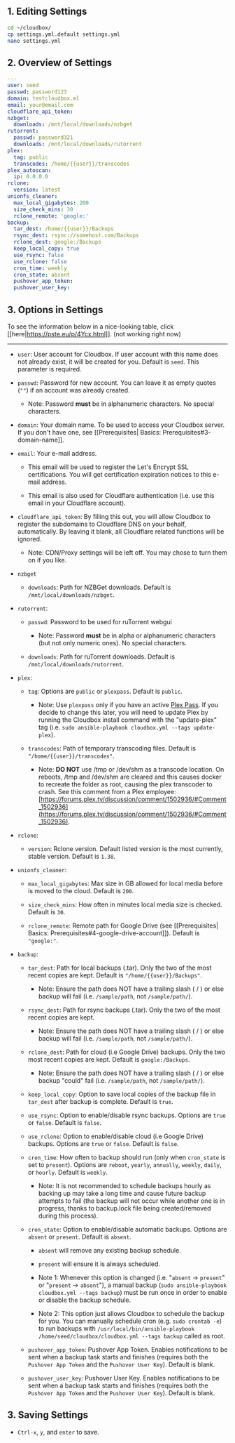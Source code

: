 ## 1. Editing Settings ##

```bash
cd ~/cloudbox/
cp settings.yml.default settings.yml
nano settings.yml
```

## 2. Overview of Settings ## 


```yaml
---
user: seed
passwd: password123
domain: testcloudbox.ml
email: your@email.com
cloudflare_api_token:
nzbget:
  downloads: /mnt/local/downloads/nzbget
rutorrent:
  passwd: password321
  downloads: /mnt/local/downloads/rutorrent
plex:
  tag: public
  transcodes: /home/{{user}}/transcodes
plex_autoscan:
  ip: 0.0.0.0
rclone:
  version: latest
unionfs_cleaner:
  max_local_gigabytes: 200
  size_check_mins: 30
  rclone_remote: 'google:'
backup:
  tar_dest: /home/{{user}}/Backups
  rsync_dest: rsync://somehost.com/Backups
  rclone_dest: google:/Backups
  keep_local_copy: true
  use_rsync: false
  use_rclone: false
  cron_time: weekly
  cron_state: absent
  pushover_app_token:
  pushover_user_key:
```

## 3. Options in Settings

To see the information below in a nice-looking table, click [[here|https://pste.eu/p/4Ycx.html]]. (not working right now)


---


- `user`: User account for Cloudbox. If user account with this name does not already exist, it will be created for you. Default is `seed`. This parameter is required.

- `passwd`: Password for new account. You can leave it as empty quotes (`""`) if an account was already created. 

  - Note: Password **must** be in alphanumeric characters. No special characters. 

- `domain`: Your domain name. To be used to access your Cloudbox server. If you don't have one, see [[Prerequisites| Basics: Prerequisites#3-domain-name]].

- `email`: Your e-mail address.

  - This email will be used to register the Let's Encrypt SSL certifications. You will get certification expiration notices to this e-mail address. 

  - This email is also used for Cloudflare authentication (i.e. use this email in your Cloudflare account).

- `cloudflare_api_token`: By filling this out, you will allow Cloudbox to register the subdomains to Cloudflare DNS on your behalf, automatically. By leaving it blank, all Cloudflare related functions will be ignored. 

   - Note: CDN/Proxy settings will be left off. You may chose to turn them on if you like.

- `nzbget`

    - `downloads`: Path for NZBGet downloads. Default is `/mnt/local/downloads/nzbget`. 

- `rutorrent`:

    - `passwd`: Password to be used for ruTorrent webgui

      - Note: Password **must** be in alpha or alphanumeric characters (but not only numeric ones). No special characters. 

    - `downloads`: Path for ruTorrent downloads. Default is `/mnt/local/downloads/rutorrent`. 

- `plex`:

  - `tag`: Options are `public` or `plexpass`. Default is `public`.

    - Note: Use `plexpass` only if you have an active [Plex Pass](https://www.plex.tv/features/plex-pass/). If you decide to change this later, you will need to update Plex by running the Cloudbox install command with the "update-plex" tag (i.e. `sudo ansible-playbook cloudbox.yml --tags update-plex`).

  - `transcodes`: Path of temporary transcoding files. Default is `"/home/{{user}}/transcodes"`. 

    - Note: **DO NOT** use /tmp or /dev/shm as a transcode location. On reboots, /tmp and /dev/shm are cleared and this causes docker to recreate the folder as root, causing the plex transcoder to crash. See this comment from a Plex employee: [https://forums.plex.tv/discussion/comment/1502936/#Comment_1502936](https://forums.plex.tv/discussion/comment/1502936/#Comment_1502936).

- `rclone`:

  - `version`: Rclone version. Default listed version is the most currently, stable version. Default is `1.38`.

- `unionfs_cleaner`:

  - `max_local_gigabytes`: Max size in GB allowed for local media before is moved to the cloud. Default is `200`. 

  - `size_check_mins`: How often in minutes local media size is checked. Default is `30`.

  - `rclone_remote`: Remote path for Google Drive (see [[Prerequisites| Basics: Prerequisites#4-google-drive-account]]). Default is `"google:"`.

- `backup`:

  - `tar_dest`: Path for local backups (.tar). Only the two of the most recent copies are kept. Default is `"/home/{{user}}/Backups"`.

    - Note: Ensure the path does NOT have a trailing slash ( / ) or else backup will fail (i.e. `/sample/path`, not `/sample/path/`).

  - `rsync_dest`: Path for rsync backups (.tar). Only the two of the most recent copies are kept.

    - Note: Ensure the path does NOT have a trailing slash ( / ) or else backup will fail (i.e. `/sample/path`, not `/sample/path/`).

  - `rclone_dest`: Path for cloud (i.e Google Drive) backups. Only the two most recent copies are kept. Default is `google:/Backups`.

    - Note: Ensure the path does NOT have a trailing slash ( / ) or else backup "could" fail (i.e. `/sample/path`, not `/sample/path/`).

  - `keep_local_copy`: Option to save local copies of the backup file in `tar_dest` after backup is complete. Default is `true`. 

  - `use_rsync`: Option to enable/disable rsync backups. Options are `true` or `false`. Default is `false`.

  - `use_rclone`: Option to enable/disable cloud (i.e Google Drive) backups. Options are `true` or `false`. Default is `false`.

  - `cron_time`: How often to backup should run (only when `cron_state` is set to `present`). Options are `reboot`, `yearly`, `annually`, `weekly`, `daily`, or `hourly`. Default is `weekly`. 

    - Note: It is not recommended to schedule backups hourly as backing up may take a long time and cause future backup attempts to fail (the backup will not occur while another one is in progress, thanks to backup.lock file being created/removed during this process). 

  - `cron_state`: Option to enable/disable automatic backups. Options are `absent` or `present`. Default is `absent`.

    - `absent` will remove any existing backup schedule. 

    - `present` will ensure it is always scheduled.

    - Note 1: Whenever this option is changed (i.e. "`absent` -> `present`" or "`present` -> `absent`"), a manual backup (`sudo ansible-playbook cloudbox.yml --tags backup`) must be run once in order to enable or disable the backup schedule.  

    - Note 2: This option just allows Cloudbox to schedule the backup for you. You can manually schedule cron (e.g. `sudo crontab -e`) to run backups with `/usr/local/bin/ansible-playbook /home/seed/cloudbox/cloudbox.yml --tags backup` called as root. 

  - `pushover_app_token`: Pushover App Token. Enables notifications to be sent when a backup task starts and finishes (requires both the `Pushover App Token` and the `Pushover User Key`). Default is blank.

  - `pushover_user_key`: Pushover User Key. Enables notifications to be sent when a backup task starts and finishes (requires both the `Pushover App Token` and the `Pushover User Key`). Default is blank.


## 3. Saving Settings ## 

- `Ctrl-x`, `y`, and `enter` to save.

